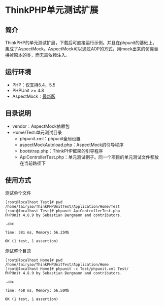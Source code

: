 # ThinkPHP单元测试扩展

## 简介
ThinkPHP的单元测试扩展，下载后可直接运行示例。并且在phpunit的基础上，集成了AspectMock。AspectMock可以通过AOP的方式，用mock出来的仿类替换掉原本的类，而无需依赖注入。

## 运行环境
* PHP：仅支持5.4，5.5
* PHPUnit >= 4.8
* AspectMock：[最新版](https://github.com/Codeception/AspectMock)

## 目录说明
* vendor：AspectMock依赖包
* Home/Test:单元测试目录
	* phpunit.xml：phpunit全局设置
	* aspectMockAutoload.php：AspectMock的引导程序
	* bootstrap.php：ThinkPHP框架的引导程序
	* ApiControllerTest.php：单元测试例子。同一个项目的单元测试文件都放在当前路径下

## 使用方式
测试单个文件
```
[root@localhost Test]# pwd
/home/tairyao/ThinkPHPUnitTest/Application/Home/Test
[root@localhost Test]# phpunit ApiControllerTest.php
PHPUnit 4.8.9 by Sebastian Bergmann and contributors.

.abc

Time: 381 ms, Memory: 56.25Mb

OK (1 test, 1 assertion)
```

测试整个目录
```
[root@localhost Home]# pwd
/home/tairyao/ThinkPHPUnitTest/Application/Home
[root@localhost Home]# phpunit -c Test/phpunit.xml Test/
PHPUnit 4.8.9 by Sebastian Bergmann and contributors.

.abc

Time: 458 ms, Memory: 56.50Mb

OK (1 test, 1 assertion)
```
